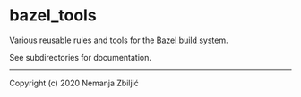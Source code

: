 # bazel_tools

Various reusable rules and tools for the [Bazel build system](https://bazel.build/).

See subdirectories for documentation.

---

Copyright (c) 2020 Nemanja Zbiljić
